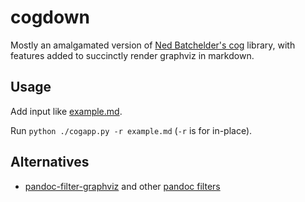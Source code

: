 # cogdown

Mostly an amalgamated version of [Ned Batchelder's
cog](https://github.com/nedbat/cog) library, with features added to succinctly
render graphviz in markdown.

## Usage

Add input like [example.md](example.md).

Run `python ./cogapp.py -r example.md` (`-r` is for in-place).

## Alternatives

* [pandoc-filter-graphviz](https://github.com/Hakuyume/pandoc-filter-graphviz)
  and other [pandoc filters](https://benjaminwuethrich.dev/2020-06-29-pbb-dot-graphs.html)
